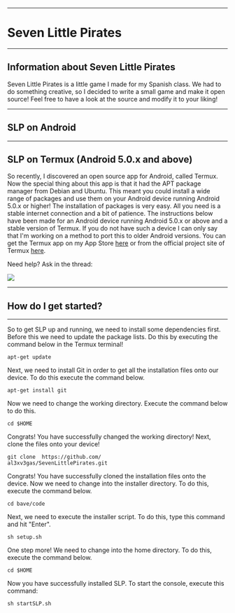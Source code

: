 <html>
<div class="container">
<head>
<link rel="stylesheet" type="text/css" href="slpstyles.css">
</head>
<body>
<hr />
<h1>Seven Little Pirates</h1>
<hr />
<h2>Information about Seven Little Pirates</h2>
<p>Seven Little Pirates is a little game I made for my Spanish class. We had to do something creative, so I decided to write a small game and make it open source! Feel free to have a look at the source and modify it to your liking!</p>
<hr />
<h2>SLP on Android</h2>
<hr />
<h2>SLP on Termux (Android 5.0.x and above)</h2>
<p>So recently, I discovered an open source app for Android, called Termux. Now the special thing about this app is that it had the APT package manager from Debian and Ubuntu. This meant you could install a wide range of packages and use them on your Android device running Android 5.0.x or higher! The installation of packages is very easy. All you need is a stable internet connection and a bit of patience. The instructions below have been made for an Android device running Android 5.0.x or above and a stable version of Termux. If you do not have such a device I can only say that I'm working on a method to port this to older Android versions. You can get the Termux app on my App Store <a href="http://avasappstore.github.io/">here</a> or from the official project site of Termux <a href="http://termux.com/">here</a>.</p>

<p>Need help? Ask in the thread:</p>
<p><a href="https://gitter.im/al3xv3gas/Bave"><img src="https://badges.gitter.im/al3xv3gas/bave.svg"/></a></p>
<hr />
<h2>How do I get started?</h2>
<hr />
<p>So to get SLP up and running, we need to install some dependencies first. Before this we need to update the package lists. Do this by executing the command below in the Termux terminal!</p>
<div class="highlight-box">
<code>apt-get update</code>
</div>
<p>
Next, we need to install Git in order to get all the installation files onto our device. To do this execute the command below.</p>
<div class="highlight-box">
<code>apt-get install git</code>
</div>
<p>Now we need to change the working directory. Execute the command below to do this.</p>
<div class="highlight-box">
<code>cd $HOME</code>
</div>
<p>Congrats! You have successfully changed the working directory! Next, clone the files onto your device!</p>
<div class="highlight-box">
<code>git clone  https://github.com/<br />al3xv3gas/SevenLittlePirates.git</code>
</div>
<p>Congrats! You have successfully cloned the installation files onto the device. Now we need to change into the installer directory. To do this, execute the command below.</p>
<div class="highlight-box">
<code>cd bave/code</code>
</div>
<p>Next, we need to execute the installer script. To do this, type this command and hit "Enter".</p>
<div class="highlight-box">
<code>sh setup.sh</code>
</div>
<p>One step more! We need to change into the home directory. To do this, execute the command below.</p>
<div class="highlight-box">
<code>cd $HOME</code>
</div>
<p>Now you have successfully installed SLP. To start the console, execute this command:</p>
<div class="highlight-box">
<code>sh startSLP.sh</code>
</div>
